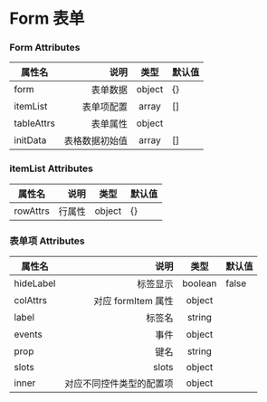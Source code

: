 # Form 表单

<preview path="./basic.vue" title="基础用法" description="组件的基础用法"></preview>
<preview path="./valid.vue" title="表单校验" description="配置校验规则"></preview>

### Form Attributes

| 属性名     |           说明 |  类型  | 默认值 |
| ---------- | -------------: | :----: | ------ |
| form       |       表单数据 | object | {}     |
| itemList   |     表单项配置 | array  | []     |
| tableAttrs |       表单属性 | object |        |
| initData   | 表格数据初始值 | array  | []     |

### itemList Attributes

| 属性名   |   说明 |  类型  | 默认值 |
| -------- | -----: | :----: | ------ |
| rowAttrs | 行属性 | object | {}     |

### 表单项 Attributes

| 属性名    |                     说明 |  类型   | 默认值 |
| --------- | -----------------------: | :-----: | ------ |
| hideLabel |                 标签显示 | boolean | false  |
| colAttrs  |       对应 formItem 属性 | object  |        |
| label     |                   标签名 | string  |        |
| events    |                     事件 | object  |        |
| prop      |                     键名 | string  |        |
| slots     |                    slots | object  |        |
| inner     | 对应不同控件类型的配置项 | object  |        |
